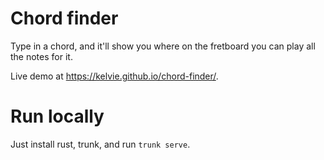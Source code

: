 # Chord finder

Type in a chord, and it'll show you where on the fretboard you can play all the
notes for it.

Live demo at <https://kelvie.github.io/chord-finder/>.

# Run locally

Just install rust, trunk, and run `trunk serve`.
